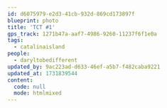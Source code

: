 ```yaml
---
id: d6075979-e2d3-41cb-932d-869cd173897f
blueprint: photo
title: 'TCT #1'
gps_track: 1271b47a-aaf7-4986-9260-11237f6f1e0a
tags:
  - catalinaisland
people:
  - daryltobedifferent
updated_by: 9ac223ad-d633-46ef-a5b7-f482caba9221
updated_at: 1731839544
content:
  code: null
  mode: htmlmixed
---
```

